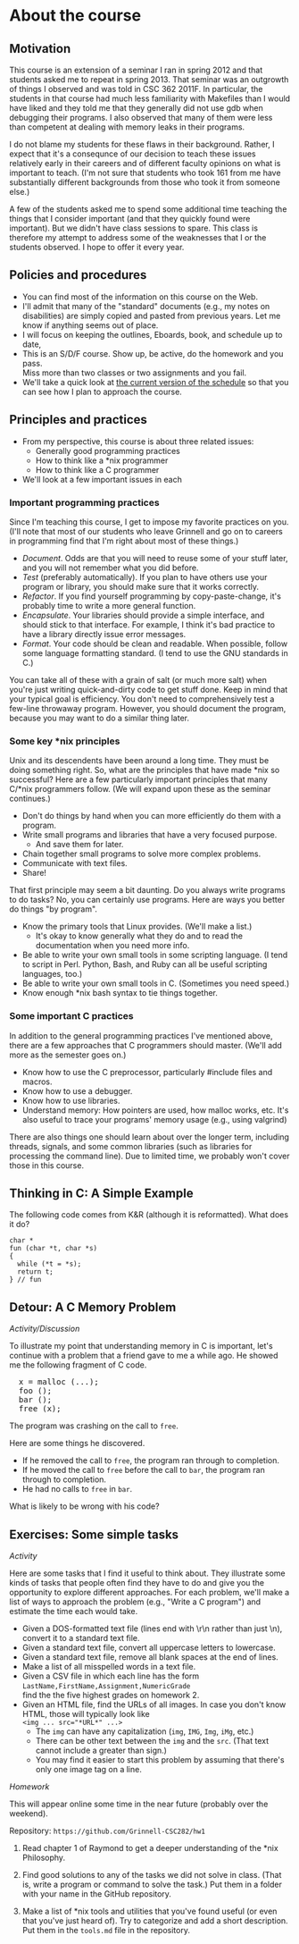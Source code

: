 About the course
================

Motivation
----------

This course is an extension of a seminar I ran in spring 2012 and that
students asked me to repeat in spring 2013.  That seminar was an outgrowth
of things I observed and was told in CSC 362 2011F.  In particular, the
students in that course had much less familiarity with Makefiles than
I would have liked and they told me that they generally did not use gdb
when debugging their programs.  I also observed that many of them were
less than competent at dealing with memory leaks in their programs.

I do not blame my students for these flaws in their background.  Rather,
I expect that it's a consequnce of our decision to teach these issues
relatively early in their careers and of different faculty opinions on
what is important to teach.  (I'm not sure that students who took 161
from me have substantially different backgrounds from those who took it
from someone else.)

A few of the students asked me to spend some additional time teaching
the things that I consider important (and that they quickly found were
important).  But we didn't have class sessions to spare.  This class
is therefore my attempt to address some of the weaknesses that I or the
students observed.  I hope to offer it every year.

Policies and procedures
-----------------------

* You can find most of the information on this course on the Web.
* I'll admit that many of the "standard" documents (e.g., my
  notes on disabilities) are simply copied and pasted from previous years.
  Let me know if anything seems out of place.
* I will focus on keeping the outlines, Eboards, book, and schedule
  up to date,
* This is an S/D/F course.  Show up, be active, do the homework and you pass.  
  Miss more than two classes or two assignments and you fail.
* We'll take a quick look at [the current version of the
  schedule](../handouts/schedule.html) so that you can see how I plan to
  approach the course.

Principles and practices
------------------------

* From my perspective, this course is about three related issues:
  + Generally good programming practices
  + How to think like a *nix programmer
  + How to think like a C programmer
* We'll look at a few important issues in each

### Important programming practices

Since I'm teaching this course, I get to impose my favorite practices on
you.  (I'll note that most of our students who leave Grinnell and go on
to careers in programming find that I'm right about most of these things.)

* *Document*.  Odds are that you will need to reuse some of your 
  stuff later, and you will not remember what you did before.
* *Test* (preferably automatically).  If you plan to have others use 
  your program or library, you should make sure that it works correctly.
* *Refactor*.  If you find yourself programming by copy-paste-change, 
  it's probably time to write a more general function.
* *Encapsulate*.  Your libraries should provide a simple interface, and
  should stick to that interface.  For example, I think it's bad practice
  to have a library directly issue error messages.
* *Format*.  Your code should be clean and readable.  When possible, 
  follow some language formatting standard.  (I tend to use the GNU
  standards in C.)

You can take all of these with a grain of salt (or much more salt) when
you're just writing quick-and-dirty code to get stuff done.  Keep in mind
that your typical goal is efficiency.  You don't need to comprehensively
test a few-line throwaway program.  However, you should document the
program, because you may want to do a similar thing later.

### Some key *nix principles

Unix and its descendents have been around a long time.  They must be
doing something right.  So, what are the principles that have made
*nix so successful?  Here are a few particularly important principles
that many C/*nix programmers follow.  (We will expand upon these as the
seminar continues.)

* Don't do things by hand when you can more efficiently do them with
  a program.
* Write small programs and libraries that have a very focused purpose.
  + And save them for later.
* Chain together small programs to solve more complex problems.
* Communicate with text files.
* Share!

That first principle may seem a bit daunting.  Do you always write 
programs to do tasks?  No, you can certainly use programs.  Here are
ways you better do things "by program".

* Know the primary tools that Linux provides.  (We'll make a list.)
  + It's okay to know generally what they do and to read the documentation
    when you need more info.
* Be able to write your own small tools in some scripting language. 
  (I tend to script in Perl.  Python, Bash, and Ruby can all be useful
  scripting languages, too.)
* Be able to write your own small tools in C.  (Sometimes you need speed.)
* Know enough *nix bash syntax to tie things together.

### Some important C practices

In addition to the general programming practices I've mentioned above,
there are a few approaches that C programmers should master.  (We'll
add more as the semester goes on.)

* Know how to use the C preprocessor, particularly #include files and
  macros.
* Know how to use a debugger.
* Know how to use libraries.
* Understand memory: How pointers are used, how malloc works, etc.
  It's also useful to trace your programs' memory usage (e.g., using
  valgrind)

There are also things one should learn about over the longer term, including
threads, signals, and some common libraries (such as libraries for 
processing the command line).  Due to limited time, we probably won't
cover those in this course.

Thinking in C: A Simple Example
-------------------------------

The following code comes from K&amp;R (although it is reformatted).  What 
does it do?

    char *
    fun (char *t, char *s)
    {
      while (*t = *s);
      return t;
    } // fun

Detour: A C Memory Problem
--------------------------

*Activity/Discussion*

To illustrate my point that understanding memory in C is important,
let's continue with a problem that a friend gave to me a while ago.
He showed me the following fragment of C code.

<pre>
  x = malloc (...);
  foo ();
  bar ();
  free (x);
</pre>

The program was crashing on the call to `free`.  

Here are some things he discovered.
* If he removed the call to `free`, the program ran through 
  to completion.  
* If he moved the call to `free` before the call to 
  `bar`, the program ran through to completion.  
* He had no calls to `free` in `bar`.  

What is likely to be wrong with his code?

Exercises: Some simple tasks
----------------------------

*Activity*

Here are some tasks that I find it useful to think about.  They illustrate
some kinds of tasks that people often find they have to do and give you the
opportunity to explore different approaches.  For each problem, we'll
make a list of ways to approach the problem (e.g., "Write a C program")
and estimate the time each would take.

* Given a DOS-formatted text file (lines end with \r\n rather than just
  \n), convert it to a standard text file.
* Given a standard text file, convert all uppercase letters to lowercase.
* Given a standard text file, remove all blank spaces at the end of lines.
* Make a list of all misspelled words in a text file.
* Given a CSV file in which each line has the form<br>
  `LastName,FirstName,Assignment,NumericGrade` <br>
  find the the five highest grades on homework 2.
* Given an HTML file, find the URLs of all images.  In case you don't
  know HTML, those will typically look like <br>
  `<img ... src="*URL*" ...>`
  + The `img` can have any capitalization (`img`,
    `IMG`, `Img`,  `iMg`, etc.)
  + There can be other text between the `img` and the
    `src`.  (That text cannot include a greater than sign.)
  + You may find it easier to start this problem by assuming that there's only one image tag on a line.
   
*Homework*

This will appear online some time in the near future (probably over the
weekend).

Repository: `https://github.com/Grinnell-CSC282/hw1`

1. Read chapter 1 of Raymond to get a deeper understanding of the *nix
Philosophy.

2. Find good solutions to any of the tasks we did not solve in class.  (That
is, write a program or command to solve the task.)  Put them in a folder
with your name in the GitHub repository.

3. Make a list of *nix tools and utilities that you've found useful (or 
even that you've just heard of).  Try to categorize and add a short
description.  Put them in the `tools.md` file in the repository.


